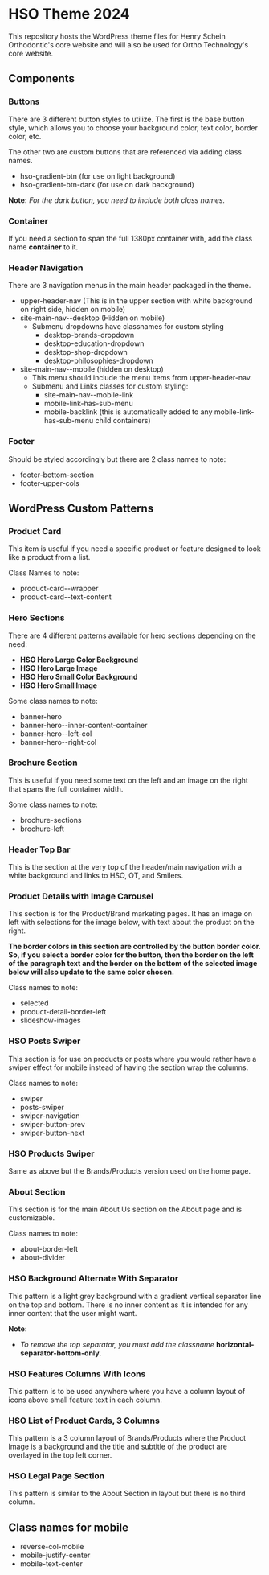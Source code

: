 
# HSO Theme 2024

This repository hosts the WordPress theme files for Henry Schein Orthodontic's core website and will also be used for Ortho Technology's core website.



## Components

### Buttons
There are 3 different button styles to utilize.  The first is the base button style, which allows you to choose your background color, text color, border color, etc.  

The other two are custom buttons that are referenced via adding class names.

- hso-gradient-btn (for use on light background)
- hso-gradient-btn-dark (for use on dark background)

**Note:** *For the dark button, you need to include both class names.*


### Container
If you need a section to span the full 1380px container with, add the class name **container** to it.


### Header Navigation
There are 3 navigation menus in the main header packaged in the theme.

- upper-header-nav (This is in the upper section with white background on right side, hidden on mobile)
- site-main-nav--desktop (Hidden on mobile)
    - Submenu dropdowns have classnames for custom styling
        - desktop-brands-dropdown
        - desktop-education-dropdown
        - desktop-shop-dropdown
        - desktop-philosophies-dropdown
- site-main-nav--mobile (hidden on desktop)
    - This menu should include the menu items from upper-header-nav.
    - Submenu and Links classes for custom styling:
        - site-main-nav--mobile-link 
        - mobile-link-has-sub-menu
        - mobile-backlink (this is automatically added to any mobile-link-has-sub-menu child containers)

### Footer
Should be styled accordingly but there are 2 class names to note:
- footer-bottom-section
- footer-upper-cols


## WordPress Custom Patterns

### Product Card
This item is useful if you need a specific product or feature designed to look like a product from a list.

Class Names to note:
- product-card--wrapper
- product-card--text-content


### Hero Sections
There are 4 different patterns available for hero sections depending on the need:
- **HSO Hero Large Color Background**
- **HSO Hero Large Image**
- **HSO Hero Small Color Background**
- **HSO Hero Small Image**

Some class names to note:
- banner-hero
- banner-hero--inner-content-container
- banner-hero--left-col 
- banner-hero--right-col 


### Brochure Section
This is useful if you need some text on the left and an image on the right that spans the full container width.

Some class names to note:
- brochure-sections
- brochure-left 


### Header Top Bar 
This is the section at the very top of the header/main navigation with a white background and links to HSO, OT, and Smilers.


### Product Details with Image Carousel
This section is for the Product/Brand marketing pages.  It has an image on left with selections for the image below, with text about the product on the right.

**The border colors in this section are controlled by the button border color.  So, if you select a border color for the button, then the border on the left of the paragraph text and the border on the bottom of the selected image below will also update to the same color chosen.**

Class names to note:
- selected
- product-detail-border-left
- slideshow-images 


### HSO Posts Swiper
This section is for use on products or posts where you would rather have a swiper effect for mobile instead of having the section wrap the columns.

Class names to note:
- swiper
- posts-swiper 
- swiper-navigation 
- swiper-button-prev 
- swiper-button-next 


### HSO Products Swiper
Same as above but the Brands/Products version used on the home page.


### About Section
This section is for the main About Us section on the About page and is customizable.

Class names to note:
- about-border-left 
- about-divider 


### HSO Background Alternate With Separator
This pattern is a light grey background with a gradient vertical separator line on the top and bottom.  There is no inner content as it is intended for any inner content that the user might want.

**Note:** 

- *To remove the top separator, you must add the classname* **horizontal-separator-bottom-only**.


### HSO Features Columns With Icons
This pattern is to be used anywhere where you have a column layout of icons above small feature text in each column.


### HSO List of Product Cards, 3 Columns
This pattern is a 3 column layout of Brands/Products where the Product Image is a background and the title and subtitle of the product are overlayed in the top left corner. 

### HSO Legal Page Section
This pattern is similar to the About Section in layout but there is no third column.


## Class names for mobile
- reverse-col-mobile
- mobile-justify-center
- mobile-text-center